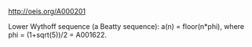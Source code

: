 http://oeis.org/A000201

Lower Wythoff sequence (a Beatty sequence): a(n) = floor(n*phi), where phi = (1+sqrt(5))/2 = A001622.
